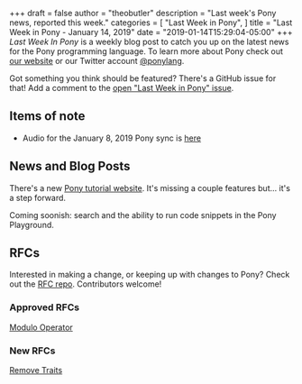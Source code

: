 +++
draft = false
author = "theobutler"
description = "Last week's Pony news, reported this week."
categories = [
    "Last Week in Pony",
]
title = "Last Week in Pony - January 14, 2019"
date = "2019-01-14T15:29:04-05:00"
+++
_Last Week In Pony_ is a weekly blog post to catch you up on the latest news for the Pony programming language. To learn more about Pony check out [our website](https://ponylang.io) or our Twitter account [@ponylang](https://twitter.com/ponylang).

Got something you think should be featured? There's a GitHub issue for that! Add a comment to the [open "Last Week in Pony" issue](https://github.com/ponylang/ponylang.github.io/issues?q=is%3Aissue+is%3Aopen+label%3Alast-week-in-pony).
<!--more-->

## Items of note

- Audio for the January 8, 2019 Pony sync is [here](https://sync-recordings.ponylang.io/r/2019_01_08.m4a)

## News and Blog Posts

There's a new [Pony tutorial website](https://tutorial.ponylang.io). It's missing a couple features but... it's a step forward.

Coming soonish: search and the ability to run code snippets in the Pony Playground.

## RFCs

Interested in making a change, or keeping up with changes to Pony? Check out the [RFC repo](https://github.com/ponylang/rfcs). Contributors welcome!

### Approved RFCs

[Modulo Operator](https://github.com/ponylang/rfcs/blob/main/text/0061-modulo-operator.md)

### New RFCs

[Remove Traits](https://github.com/ponylang/rfcs/pull/138)
